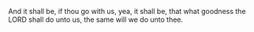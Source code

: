 And it shall be, if thou go with us, yea, it shall be, that what goodness the LORD shall do unto us, the same will we do unto thee.
